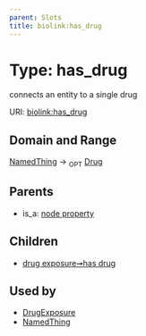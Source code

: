 ```yaml
---
parent: Slots
title: biolink:has_drug
---
```


# Type: has_drug


connects an entity to a single drug

URI: [biolink:has_drug](https://w3id.org/biolink/vocab/has_drug)

## Domain and Range

[NamedThing](NamedThing.md) ->  <sub>OPT</sub> [Drug](Drug.md)

## Parents

 *  is_a: [node property](node_property.md)

## Children

 *  [drug exposure➞has drug](drug_exposure_has_drug.md)

## Used by

 * [DrugExposure](DrugExposure.md)
 * [NamedThing](NamedThing.md)
